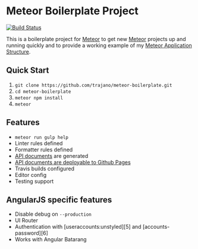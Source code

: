 # Meteor Boilerplate Project

[![Build Status](https://travis-ci.org/trajano/meteor-boilerplate.svg?branch=master)](https://travis-ci.org/trajano/meteor-boilerplate)

This is a boilerplate project for [Meteor] to get new [Meteor] projects up and running quickly and to provide a working example of my [Meteor Application Structure][1].

## Quick Start

1. `git clone https://github.com/trajano/meteor-boilerplate.git`
2. `cd meteor-boilerplate`
3. `meteor npm install`
4. `meteor`

## Features

- `meteor run gulp help`
- Linter rules defined
- Formatter rules defined
- [API documents][2] are generated
- [API documents are deployable to Github Pages][ghpages]
- Travis builds configured
- Editor config
- Testing support

## AngularJS specific features

- Disable debug on `--production`
- UI Router
- Authentication with [useraccounts:unstyled][5] and [accounts-password][6]
- Works with Angular Batarang

[1]: http://www.trajano.net/2016/05/meteor-application-structure
[2]: http://localhost:3000/apidocs
[ghpages]: http://site.trajano.net/meteor-boilerplate
[meteor]: http://www.meteor.com/
